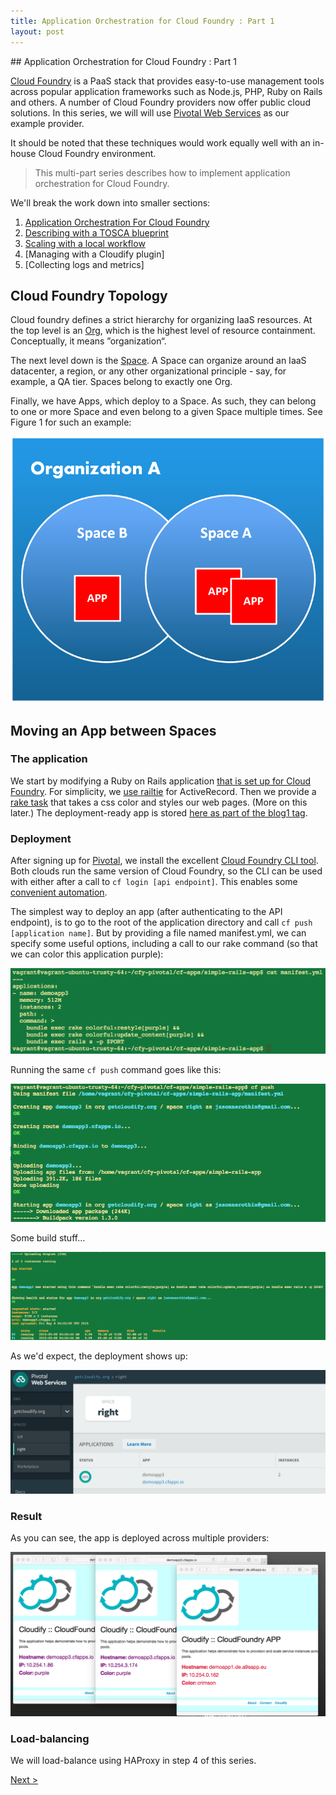 ```yaml
---
title: Application Orchestration for Cloud Foundry : Part 1
layout: post
---
```

<link rel='stylesheet' href='../css/markdown7.css'/>
## Application Orchestration for Cloud Foundry : Part 1 

[Cloud Foundry](http://www.cloudfoundry.org) is a PaaS stack that provides easy-to-use management tools across popular application frameworks such as Node.js, PHP, Ruby on Rails and others. A number of Cloud Foundry providers now offer public cloud solutions. In this series, we will will use [Pivotal Web Services](http://run.pivotal.io) as our example provider. 

It should be noted that these techniques would work equally well with an in-house Cloud Foundry environment.

> This multi-part series describes how to implement application orchestration for Cloud Foundry.   

We'll break the work down into smaller sections:

1. [Application Orchestration For Cloud Foundry](#l1)
1. [Describing with a TOSCA blueprint](2015-05-07-tosca-for-cloud-foundries.html)
1. [Scaling with a local workflow](2015-05-07-workflow-for-cloud-foundries.html)
1. [Managing with a Cloudify plugin]
1. [Collecting logs and metrics]

## Cloud Foundry Topology 

Cloud foundry defines a strict hierarchy for organizing IaaS resources. At the top level is an [Org](http://docs.cloudfoundry.org/concepts/roles.html#orgs), which is the highest level of resource containment. Conceptually, it means &rdquo;organization&ldquo;. 

The next level down is the [Space](http://docs.cloudfoundry.org/concepts/roles.html#spaces). A Space can organize around an IaaS datacenter, a region, or any other organizational principle - say, for example, a QA tier. Spaces belong to exactly one Org.

Finally, we have Apps, which deploy to a Space. As such, they can belong to one or more Space and even belong to a given Space multiple times. See Figure 1 for such an example:
 
![three App instances](images/CloudFoundry3AppInstances.png) 

## <a name="l1"></a>Moving an App between Spaces

### The application

We start by modifying a Ruby on Rails application [that is set up for Cloud Foundry](https://github.com/cloudfoundry-samples/rails_sample_app/blob/master/README.markdown). For simplicity, we [use railtie](http://stackoverflow.com/questions/19078044/disable-activerecord-for-rails-4) for ActiveRecord. Then we provide a [rake task](https://github.com/GigaSpaces-POCs/cfy-pivotal/blob/f7c7f093088b4ab9e9c7b4e40d8163bd4af167db/cf-apps/simple-rails-app/lib/tasks/colorful.rake) that takes a css color and styles our web pages. (More on this later.) The deployment-ready app is stored [here as part of the blog1 tag](https://github.com/GigaSpaces-POCs/cfy-pivotal/tree/blog1/cf-apps/simple-rails-app).

### Deployment

After signing up for [Pivotal](https://console.run.pivotal.io/register), we install the excellent [Cloud Foundry CLI tool](http://docs.run.pivotal.io/devguide/installcf/). Both clouds run the same version of Cloud Foundry, so the CLI can be used with either after a call to `cf login [api endpoint]`. This enables some [convenient automation](https://github.com/GigaSpaces-POCs/cfy-pivotal/commit/1d6aa17f7bf562fa87be835c678cae79f70c02f2).

The simplest way to deploy an app (after authenticating to the API endpoint), is to go to the root of the application directory and call `cf push [application name]`. But by providing a file named manifest.yml, we can specify some useful options, including a call to our rake command (so that we can color this application purple):

![manifest.yml options](images/manifest.png)

Running the same `cf push` command goes like this:

![pushing](images/push1.png)

Some build stuff&hellip;

![finishing up](images/push2.png)

As we'd expect, the deployment shows up:

![Pivotal Control Panel](images/pivcp.png)

### Result

As you can see, the app is deployed across multiple providers:

![Many providers](images/many.png)

### Load-balancing

We will load-balance using HAProxy in step 4 of this series.
  
[Next >](2015-05-07-tosca-for-cloud-foundries.html) 